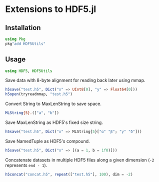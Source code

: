 # Extensions to HDF5.jl

## Installation

```jl
using Pkg
pkg"add HDF5Utils"
```

## Usage

```jl
using HDF5, HDF5Utils
```

Save data with 8-byte alignment for reading back later using mmap.

```jl
h5save("test.h5", Dict("x" => UInt8[0], "y" => Float64[0]))
h5open(tryreadmmap, "test.h5")
```

Convert String to MaxLenString to save space.

```jl
MLString{5}.(["a", "b"])
```

Save MaxLenString as HDF5's fixed size string. 

```jl
h5save("test.h5", Dict("x" => MLString{5}["α" "β"; "γ" "δ"]))
```
Save NamedTuple as HDF5's compound.

```jl
h5save("test.h5", Dict("x" => [(a = 1, b = 1f0)]))
```

Concatenate datasets in multiple HDF5 files along a given dimension (`-2` represents `end - 1`).

```jl
h5concat("concat.h5", repeat(["test.h5"], 100), dim = -2)
```
